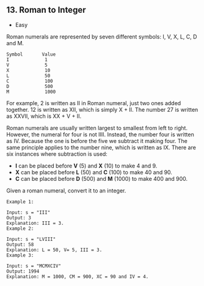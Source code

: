 ## 13. Roman to Integer  
* Easy  

Roman numerals are represented by seven different symbols: I, V, X, L, C, D and M.
````
Symbol       Value
I             1
V             5
X             10
L             50
C             100
D             500
M             1000
````
For example, 2 is written as II in Roman numeral, just two ones added together. 12 is written as XII, which is simply X + II. The number 27 is written as XXVII, which is XX + V + II.  
  
Roman numerals are usually written largest to smallest from left to right. However, the numeral for four is not IIII. Instead, the number four is written as IV. Because the one is before the five we subtract it making four. The same principle applies to the number nine, which is written as IX. There are six instances where subtraction is used:  

* **I** can be placed before **V** (5) and **X** (10) to make 4 and 9.
* **X** can be placed before **L** (50) and **C** (100) to make 40 and 90.
* **C** can be placed before **D** (500) and **M** (1000) to make 400 and 900.  

Given a roman numeral, convert it to an integer.

````
Example 1:

Input: s = "III"
Output: 3
Explanation: III = 3.
Example 2:

Input: s = "LVIII"
Output: 58
Explanation: L = 50, V= 5, III = 3.
Example 3:

Input: s = "MCMXCIV"
Output: 1994
Explanation: M = 1000, CM = 900, XC = 90 and IV = 4.
````